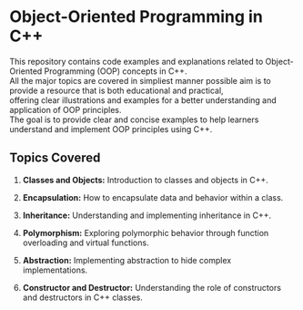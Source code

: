 # Object-Oriented Programming in C++

This repository contains code examples and explanations related to Object-Oriented Programming (OOP) concepts in C++.
<br>All the major topics are covered in simpliest manner possible aim is to provide a resource that is both educational and practical,
<br>offering clear illustrations and examples for a better understanding and application of OOP principles.
<br>The goal is to provide clear and concise examples to help learners understand and implement OOP principles using C++.

## Topics Covered

1. **Classes and Objects:** Introduction to classes and objects in C++.

2. **Encapsulation:** How to encapsulate data and behavior within a class.

3. **Inheritance:** Understanding and implementing inheritance in C++.

4. **Polymorphism:** Exploring polymorphic behavior through function overloading and virtual functions.

5. **Abstraction:** Implementing abstraction to hide complex implementations.

6. **Constructor and Destructor:** Understanding the role of constructors and destructors in C++ classes.




